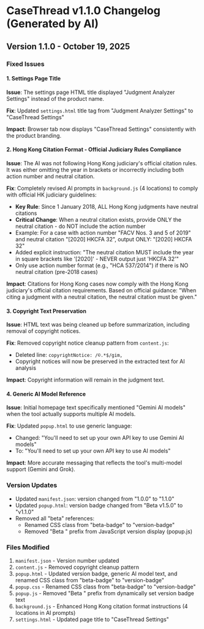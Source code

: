 # CaseThread v1.1.0 Changelog (Generated by AI)

## Version 1.1.0 - October 19, 2025

### Fixed Issues

#### 1. Settings Page Title
**Issue**: The settings page HTML title displayed "Judgment Analyzer Settings" instead of the product name.

**Fix**: Updated `settings.html` title tag from "Judgment Analyzer Settings" to "CaseThread Settings"

**Impact**: Browser tab now displays "CaseThread Settings" consistently with the product branding.

#### 2. Hong Kong Citation Format - Official Judiciary Rules Compliance
**Issue**: The AI was not following Hong Kong judiciary's official citation rules. It was either omitting the year in brackets or incorrectly including both action number and neutral citation.

**Fix**: Completely revised AI prompts in `background.js` (4 locations) to comply with official HK judiciary guidelines:
- **Key Rule**: Since 1 January 2018, ALL Hong Kong judgments have neutral citations
- **Critical Change**: When a neutral citation exists, provide ONLY the neutral citation - do NOT include the action number
- Example: For a case with action number "FACV Nos. 3 and 5 of 2019" and neutral citation "[2020] HKCFA 32", output ONLY: "[2020] HKCFA 32"
- Added explicit instruction: "The neutral citation MUST include the year in square brackets like '[2020]' - NEVER output just 'HKCFA 32'"
- Only use action number format (e.g., "HCA 537/2014") if there is NO neutral citation (pre-2018 cases)

**Impact**: Citations for Hong Kong cases now comply with the Hong Kong judiciary's official citation requirements. Based on official guidance: "When citing a judgment with a neutral citation, the neutral citation must be given."

#### 3. Copyright Text Preservation
**Issue**: HTML text was being cleaned up before summarization, including removal of copyright notices.

**Fix**: Removed copyright notice cleanup pattern from `content.js`:
- Deleted line: `copyrightNotice: /©.*$/gim,`
- Copyright notices will now be preserved in the extracted text for AI analysis

**Impact**: Copyright information will remain in the judgment text.

#### 4. Generic AI Model Reference
**Issue**: Initial homepage text specifically mentioned "Gemini AI models" when the tool actually supports multiple AI models.

**Fix**: Updated `popup.html` to use generic language:
- Changed: "You'll need to set up your own API key to use Gemini AI models"
- To: "You'll need to set up your own API key to use AI models"

**Impact**: More accurate messaging that reflects the tool's multi-model support (Gemini and Grok).

### Version Updates

- Updated `manifest.json`: version changed from "1.0.0" to "1.1.0"
- Updated `popup.html`: version badge changed from "Beta v1.5.0" to "v1.1.0"
- Removed all "beta" references: 
  - Renamed CSS class from "beta-badge" to "version-badge"
  - Removed "Beta " prefix from JavaScript version display (popup.js)

### Files Modified

1. `manifest.json` - Version number updated
2. `content.js` - Removed copyright cleanup pattern
3. `popup.html` - Updated version badge, generic AI model text, and renamed CSS class from "beta-badge" to "version-badge"
4. `popup.css` - Renamed CSS class from "beta-badge" to "version-badge"
5. `popup.js` - Removed "Beta " prefix from dynamically set version badge text
6. `background.js` - Enhanced Hong Kong citation format instructions (4 locations in AI prompts)
7. `settings.html` - Updated page title to "CaseThread Settings"


